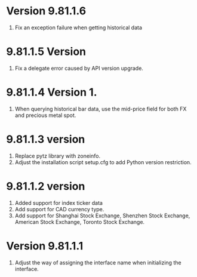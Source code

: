 # Version 9.81.1.6

1. Fix an exception failure when getting historical data

# 9.81.1.5 Version

1. Fix a delegate error caused by API version upgrade.

# 9.81.1.4 Version 1.

1. When querying historical bar data, use the mid-price field for both FX and precious metal spot.

# 9.81.1.3 version

1. Replace pytz library with zoneinfo.
2. Adjust the installation script setup.cfg to add Python version restriction.

# 9.81.1.2 version

1. Added support for index ticker data
2. Add support for CAD currency type.
3. Add support for Shanghai Stock Exchange, Shenzhen Stock Exchange, American Stock Exchange, Toronto Stock Exchange.

# Version 9.81.1.1

1. Adjust the way of assigning the interface name when initializing the interface.
